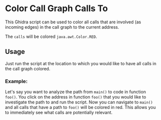 # Color Call Graph Calls To

This Ghidra script can be used to color all calls that are involved (as incoming edges) in the call graph
to the current address.

The `calls` will be colored `java.awt.Color.RED`.

## Usage

Just run the script at the location to which you would like to have all calls in the call graph
colored.

### Example:

Let's say you want to analyze the path from `main()` to code in function `foo()`.
You click on the address in function `foo()` that you would like to investigate
the path to and run the script.
Now you can navigate to `main()` and all calls that have a path to `foo()` will
be colored in red. This allows you to immediately see what calls are potentially
relevant.
